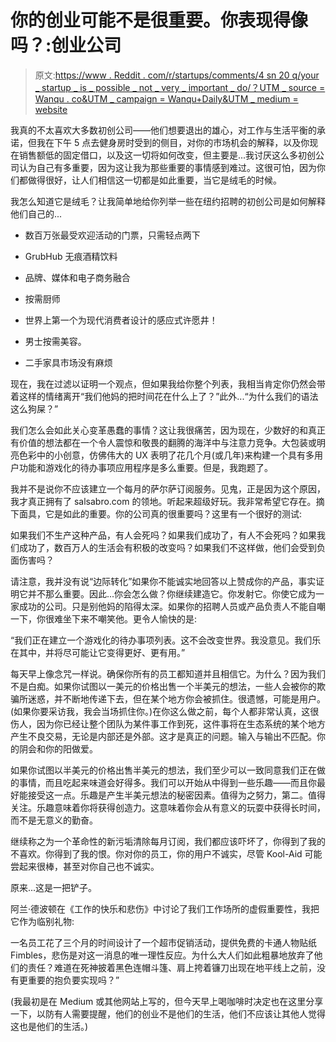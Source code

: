# 你的创业可能不是很重要。你表现得像吗？:创业公司

> 原文:[https://www . Reddit . com/r/startups/comments/4 sn 20 q/your _ startup _ is _ possible _ not _ very _ important _ do/？UTM _ source = Wanqu . co&UTM _ campaign = Wanqu+Daily&UTM _ medium = website](https://www.reddit.com/r/startups/comments/4sn20q/your_startup_is_probably_not_very_important_do/?utm_source=wanqu.co&utm_campaign=Wanqu+Daily&utm_medium=website)

我真的不太喜欢大多数初创公司——他们想要退出的雄心，对工作与生活平衡的承诺，但我在下午 5 点去健身房时受到的侧目，对你的市场机会的解释，以及你现在销售额低的固定借口，以及这一切将如何改变，但主要是...我讨厌这么多初创公司认为自己有多重要，因为这让我为那些重要的事情感到难过。这很可怕，因为你们都做得很好，让人们相信这一切都是如此重要，当它是绒毛的时候。

我怎么知道它是绒毛？让我简单地给你列举一些在纽约招聘的初创公司是如何解释他们自己的...

*   数百万张最受欢迎活动的门票，只需轻点两下

*   GrubHub 无痕酒精饮料

*   品牌、媒体和电子商务融合

*   按需厨师

*   世界上第一个为现代消费者设计的感应式许愿井！

*   男士按需美容。

*   二手家具市场没有麻烦

现在，我在过滤以证明一个观点，但如果我给你整个列表，我相当肯定你仍然会带着这样的情绪离开“我们他妈的把时间花在什么上了？”此外...“为什么我们的语法这么狗屎？”

我们怎么会如此关心变革愚蠢的事情？这让我很痛苦，因为现在，少数好的和真正有价值的想法都在一个令人震惊和敬畏的翻腾的海洋中与注意力竞争。大包装或明亮色彩中的小创意，仿佛伟大的 UX 表明了花几个月(或几年)来构建一个具有多用户功能和游戏化的待办事项应用程序是多么重要。但是，我跑题了。

我并不是说你不应该建立一个每月的萨尔萨订阅服务。见鬼，正是因为这个原因，我才真正拥有了 salsabro.com 的领地。听起来超级好玩。我非常希望它存在。摘下面具，它是如此的重要。你的公司真的很重要吗？这里有一个很好的测试:

如果我们不生产这种产品，有人会死吗？如果我们成功了，有人不会死吗？如果我们成功了，数百万人的生活会有积极的改变吗？如果我们不这样做，他们会受到负面伤害吗？

请注意，我并没有说“边际转化”如果你不能诚实地回答以上赞成你的产品，事实证明它并不那么重要。因此...你会怎么做？你继续建造它。你发射它。你使它成为一家成功的公司。只是别他妈的陷得太深。如果你的招聘人员或产品负责人不能自嘲一下，你很难坐下来不嘲笑他。更令人愉快的是:

“我们正在建立一个游戏化的待办事项列表。这不会改变世界。我没意见。我们乐在其中，并将尽可能让它变得更好、更有用。”

每天早上像念咒一样说。确保你所有的员工都知道并且相信它。为什么？因为我们不是白痴。如果你试图以一美元的价格出售一个半美元的想法，一些人会被你的欺骗所迷惑，并不断地传递下去，但在某个地方你会被抓住。很遗憾，可能是用户。(如果你要采访我，我会当场抓住你。)在你这么做之前，每个人都非常认真，这很伤人，因为你已经让整个团队为某件事工作到死，这件事将在生态系统的某个地方产生不良交易，无论是内部还是外部。这才是真正的问题。输入与输出不匹配。你的阴会和你的阳做爱。

如果你试图以半美元的价格出售半美元的想法，我们至少可以一致同意我们正在做的事情，而且吃起来味道会好得多。我们可以开始从中得到一些乐趣——而且你最好能接受这一点。乐趣是产生半美元想法的秘密因素。值得为之努力，第二。值得关注。乐趣意味着你将获得创造力。这意味着你会从有意义的玩耍中获得长时间，而不是无意义的勤奋。

继续称之为一个革命性的新污垢清除每月订阅，我们都应该吓坏了，你得到了我的不喜欢。你得到了我的恨。你对你的员工，你的用户不诚实，尽管 Kool-Aid 可能尝起来很棒，甚至对你自己也不诚实。

原来...这是一把铲子。

阿兰·德波顿在《工作的快乐和悲伤》中讨论了我们工作场所的虚假重要性，我把它作为临别礼物:

一名员工花了三个月的时间设计了一个超市促销活动，提供免费的卡通人物贴纸 Fimbles，悲伤是对这一消息的唯一理性反应。为什么大人们如此粗暴地放弃了他们的责任？难道在死神披着黑色连帽斗篷、肩上挎着镰刀出现在地平线上之前，没有更重要的抱负要实现吗？”

(我最初是在 Medium 或其他网站上写的，但今天早上喝咖啡时决定也在这里分享一下，以防有人需要提醒，他们的创业不是他们的生活，他们不应该让其他人觉得这也是他们的生活。)